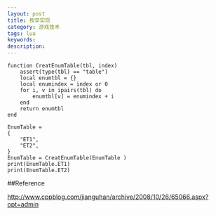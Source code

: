 ```yaml
---
layout: post
title: 枚举实现
category: 游戏技术
tags: lua
keywords: 
description: 
---
```


```
function CreatEnumTable(tbl, index) 
    assert(type(tbl) == "table") 
    local enumtbl = {} 
    local enumindex = index or 0 
    for i, v in ipairs(tbl) do 
        enumtbl[v] = enumindex + i 
    end 
    return enumtbl 
end 
 
EnumTable = 
{ 
    "ET1", 
    "ET2", 
}
EnumTable = CreatEnumTable(EnumTable ) 
print(EnumTable.ET1) 
print(EnumTable.ET2) 
```

##Reference

<http://www.cppblog.com/jianguhan/archive/2008/10/26/65066.aspx?opt=admin>
